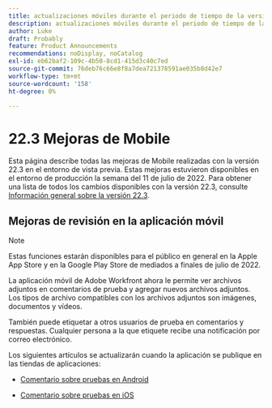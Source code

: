 ```yaml
---
title: actualizaciones móviles durante el periodo de tiempo de la versión 22.3
description: actualizaciones móviles durante el periodo de tiempo de la versión 22.3
author: Luke
draft: Probably
feature: Product Announcements
recommendations: noDisplay, noCatalog
exl-id: eb62baf2-109c-4b50-8cd1-415d3c40c7ed
source-git-commit: 76deb76c66e8f8a7dea721378591ae035b8d42e7
workflow-type: tm+mt
source-wordcount: '158'
ht-degree: 0%

---
```


# 22.3 Mejoras de Mobile

Esta página describe todas las mejoras de Mobile realizadas con la versión 22.3 en el entorno de vista previa. Estas mejoras estuvieron disponibles en el entorno de producción la semana del 11 de julio de 2022. Para obtener una lista de todos los cambios disponibles con la versión 22.3, consulte [Información general sobre la versión 22.3](../../../product-announcements/product-releases/22.3-release-activity/22-3-release-overview.md).

## Mejoras de revisión en la aplicación móvil

>[!NOTE]
>
>Estas funciones estarán disponibles para el público en general en la Apple App Store y en la Google Play Store de mediados a finales de julio de 2022.


La aplicación móvil de Adobe Workfront ahora le permite ver archivos adjuntos en comentarios de prueba y agregar nuevos archivos adjuntos. Los tipos de archivo compatibles con los archivos adjuntos son imágenes, documentos y vídeos.

También puede etiquetar a otros usuarios de prueba en comentarios y respuestas. Cualquier persona a la que etiquete recibe una notificación por correo electrónico.

Los siguientes artículos se actualizarán cuando la aplicación se publique en las tiendas de aplicaciones:

* [Comentario sobre pruebas en Android](/help/quicksilver/workfront-basics/mobile-apps/using-the-workfront-mobile-app/comment-on-proofs-android.md)

* [Comentario sobre pruebas en iOS](/help/quicksilver/workfront-basics/mobile-apps/using-the-workfront-mobile-app/comment-on-proofs-ios.md)
